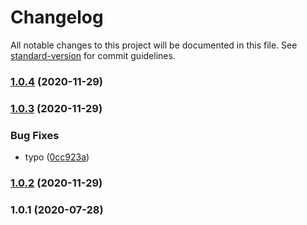# Changelog

All notable changes to this project will be documented in this file. See [standard-version](https://github.com/conventional-changelog/standard-version) for commit guidelines.

### [1.0.4](https://github.com/andyaaz/eslint-config-az/compare/v1.0.3...v1.0.4) (2020-11-29)

### [1.0.3](https://github.com/andyaaz/eslint-config-az/compare/v1.0.2...v1.0.3) (2020-11-29)


### Bug Fixes

* typo ([0cc923a](https://github.com/andyaaz/eslint-config-az/commit/0cc923a6632332f290f7a8cb2ad908ccb1a2ba61))

### [1.0.2](https://github.com/andyaaz/eslint-config-az/compare/v1.0.1...v1.0.2) (2020-11-29)

### 1.0.1 (2020-07-28)
